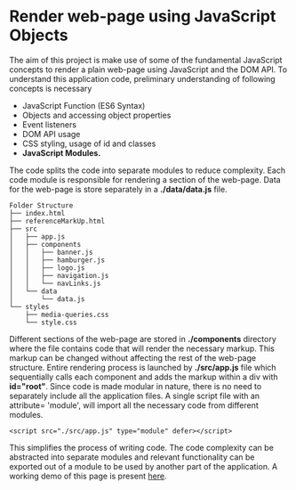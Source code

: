 # Render web-page using JavaScript Objects

The aim of this project is make use of some of the fundamental JavaScript
concepts to render a plain web-page using JavaScript and the DOM API. To
understand this application code, preliminary understanding of following
concepts is necessary

- JavaScript Function (ES6 Syntax)
- Objects and accessing object properties
- Event listeners
- DOM API usage
- CSS styling, usage of id and classes
- **JavaScript Modules.**

The code splits the code into separate modules to reduce complexity. Each code
module is responsible for rendering a section of the web-page. Data for the
web-page is store separately in a **./data/data.js** file.

```
Folder Structure
├── index.html
├── referenceMarkUp.html
├── src
│   ├── app.js
│   ├── components
│   │   ├── banner.js
│   │   ├── hamburger.js
│   │   ├── logo.js
│   │   ├── navigation.js
│   │   └── navLinks.js
│   └── data
│       └── data.js
└── styles
    ├── media-queries.css
    └── style.css
```

Different sections of the web-page are stored in **./components** directory
where the file contains code that will render the necessary markup. This markup
can be changed without affecting the rest of the web-page structure. Entire
rendering process is launched by **./src/app.js** file which sequentially calls
each component and adds the markup within a div with **id="root"**. Since code
is made modular in nature, there is no need to separately include all the
application files. A single script file with an attribute= 'module', will import
all the necessary code from different modules.

```
<script src="./src/app.js" type="module" defer></script>
```

This simplifies the process of writing code. The code complexity can be
abstracted into separate modules and relevant functionality can be exported out
of a module to be used by another part of the application. A working demo of
this page is present
[here](https://niravkpatel28.github.io/webpage-rendering-plain-js/).
